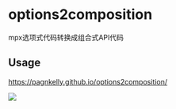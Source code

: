 # options2composition

mpx选项式代码转换成组合式API代码

## Usage

https://pagnkelly.github.io/options2composition/


![](https://gift-static.hongyibo.com.cn/static/kfpub/3227/HUbjD7l4uiThasrGVgpbS.png)



